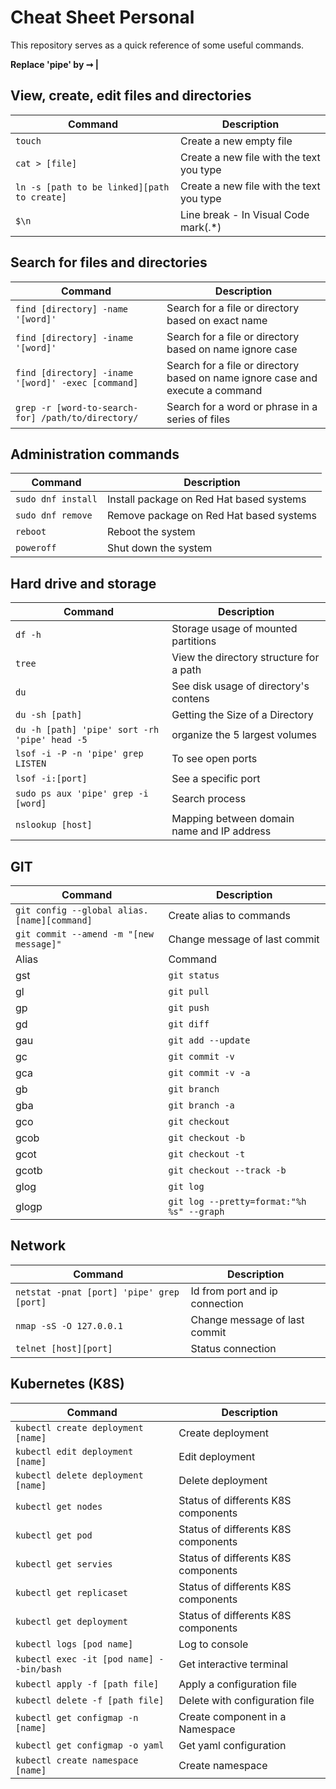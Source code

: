 # Cheat Sheet Personal
This repository serves as a quick reference of some useful commands.

**Replace 'pipe' by ➞ |**

## View, create, edit files and directories
| Command | Description |
| --- | --- |
| `touch` | Create a new empty file |
| `cat > [file]` | Create a new file with the text you type |
| `ln -s [path to be linked][path to create]` | Create a new file with the text you type |
| `$\n` | Line break - In Visual Code mark(.*) |

## Search for files and directories
| Command | Description |
| --- | --- |
| `find [directory] -name '[word]'` | Search for a file or directory based on exact name |
| `find [directory] -iname '[word]'` | Search for a file or directory based on name ignore case |
| `find [directory] -iname '[word]' -exec [command]` | Search for a file or directory based on name ignore case and execute a command |
| `grep -r [word-to-search-for] /path/to/directory/` | Search for a word or phrase in a series of files |

## Administration commands
| Command | Description |
| --- | --- |
| `sudo dnf install` | Install package on Red Hat based systems |
| `sudo dnf remove` | Remove package on Red Hat based systems |
| `reboot` | Reboot the system |
| `poweroff` | Shut down the system |

## Hard drive and storage
| Command | Description |
| --- | --- |
| `df -h` | Storage usage of mounted partitions |
| `tree` | View the directory structure for a path |
| `du` | See disk usage of directory's contens |
| `du -sh [path]` | Getting the Size of a Directory |
| `du -h [path] 'pipe' sort -rh 'pipe' head -5 ` | organize the 5 largest volumes |
| `lsof -i -P -n 'pipe' grep LISTEN ` | To see open ports |
| `lsof -i:[port]` | See a specific port |
| `sudo ps aux 'pipe' grep -i [word]` | Search process |
| `nslookup [host]` | Mapping between domain name and IP address |

## GIT
| Command | Description |
| --- | --- |
| `git config --global alias.[name][command]` | Create alias to commands |
| `git commit --amend -m "[new message]"` | Change message of last commit |
| Alias  | Command                                              | Description                        |
| gst    | `git status`                                         | Show the working tree status       |
| gl     | `git pull`                                           | Fetch from and integrate with remote |
| gp     | `git push`                                           | Update remote refs                 |
| gd     | `git diff`                                           | Show changes between commits/files |
| gau    | `git add --update`                                   | Add updated files to the index     |
| gc     | `git commit -v`                                      | Commit with verbose output         |
| gca    | `git commit -v -a`                                   | Commit all changes with verbose    |
| gb     | `git branch`                                         | List, create, or delete branches   |
| gba    | `git branch -a`                                      | List all branches                  |
| gco    | `git checkout`                                       | Switch branches or restore files   |
| gcob   | `git checkout -b`                                    | Create and switch to a new branch  |
| gcot   | `git checkout -t`                                    | Checkout and track a remote branch |
| gcotb  | `git checkout --track -b`                            | Create and track a new branch      |
| glog   | `git log`                                            | Show commit logs                   |
| glogp  | `git log --pretty=format:"%h %s" --graph`            | Pretty log with graph              |

## Network
| Command | Description |
| --- | --- |
| `netstat -pnat [port] 'pipe' grep [port]` | Id from port and ip connection |
| `nmap -sS -O 127.0.0.1` | Change message of last commit |
| `telnet [host][port]` | Status connection |

## Kubernetes (K8S)
| Command | Description |
| --- | --- |
| `kubectl create deployment [name]` | Create deployment |
| `kubectl edit deployment [name]` | Edit deployment |
| `kubectl delete deployment [name]` | Delete deployment |
| `kubectl get nodes ` | Status of differents K8S components |
| `kubectl get pod` | Status of differents K8S components |
| `kubectl get servies` | Status of differents K8S components |
| `kubectl get replicaset` | Status of differents K8S components |
| `kubectl get deployment` | Status of differents K8S components |
| `kubectl logs [pod name]` | Log to console |
| `kubectl exec -it [pod name] --bin/bash` | Get interactive terminal |
| `kubectl apply -f [path file]` | Apply a configuration file |
| `kubectl delete -f [path file]` | Delete with configuration file |
| `kubectl get configmap -n [name]` | Create component in a Namespace |
| `kubectl get configmap -o yaml` | Get yaml configuration |
| `kubectl create namespace [name]` | Create namespace|
